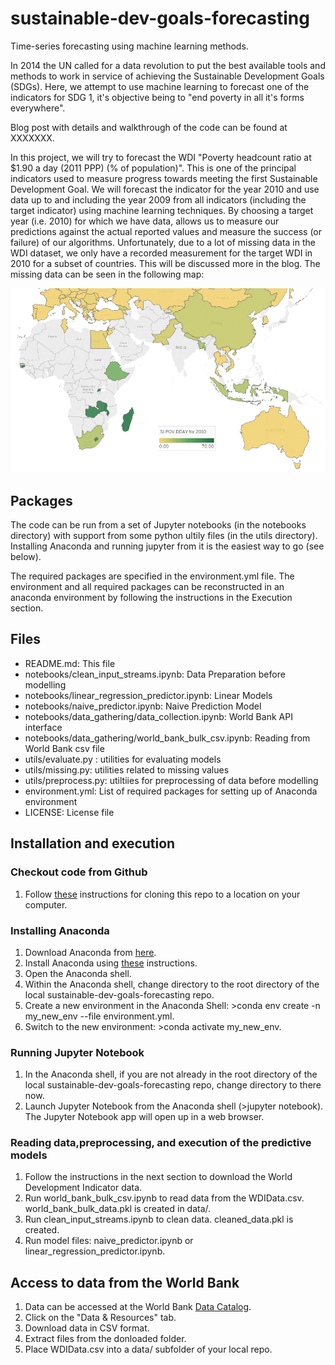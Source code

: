 # sustainable-dev-goals-forecasting
Time-series forecasting using machine learning methods.

In 2014 the UN called for a data revolution to put the best available tools and methods to work in service of achieving the Sustainable Development Goals (SDGs). Here, we attempt to use machine learning to forecast one of the indicators for SDG 1, it's objective being to "end poverty in all it's forms everywhere".

Blog post with details and walkthrough of the code can be found at XXXXXXX.

In this project, we will try to forecast the WDI "Poverty headcount ratio at $1.90 a day (2011 PPP) (% of population)". This is one of the principal indicators used to measure progress towards meeting the first Sustainable Development Goal. We will forecast the indicator for the year 2010 and use data up to and including the year 2009 from all indicators (including the target indicator) using machine learning techniques. By choosing a target year (i.e. 2010) for which we have data, allows us to measure our predictions against the actual reported values and measure the success (or failure) of our algorithms. Unfortunately, due to a lot of missing data in the WDI dataset, we only have a recorded measurement for the target WDI in 2010 for a subset of countries. This will be discussed more in the blog. The missing data can be seen in the following map:

![Target Variable for Target year](world_image.png)

## Packages

The code can be run from a set of Jupyter notebooks (in the notebooks directory) with support from some python ultily files (in the utils directory). Installing Anaconda and running jupyter from it is the easiest way to go (see below).

The required packages are specified in the environment.yml file. The environment and all required packages can be reconstructed in an anaconda environment by following the instructions in the Execution section. 

## Files

* README.md: This file    
* notebooks/clean_input_streams.ipynb: Data Preparation before modelling   
* notebooks/linear_regression_predictor.ipynb: Linear Models   
* notebooks/naive_predictor.ipynb: Naive Prediction Model  
* notebooks/data_gathering/data_collection.ipynb: World Bank API interface   
* notebooks/data_gathering/world_bank_bulk_csv.ipynb: Reading from World Bank csv file   
* utils/evaluate.py : utilities for evaluating models  
* utils/missing.py: utilities related to missing values  
* utils/preprocess.py: utiltiies for preprocessing of data before modelling   
* environment.yml: List of required packages for setting up of Anaconda environment  
* LICENSE: License file   

## Installation and execution

### Checkout code from Github

1. Follow [these](https://help.github.com/en/articles/cloning-a-repository) instructions for cloning this repo to a location on your computer.

### Installing Anaconda

1. Download Anaconda from [here](https://www.anaconda.com/distribution/).
2. Install Anaconda using [these](https://docs.anaconda.com/anaconda/install/) instructions.
3. Open the Anaconda shell.
3. Within the Anaconda shell, change directory to the root directory of the local sustainable-dev-goals-forecasting repo.
4. Create a new environment in the Anaconda Shell: >conda env create -n my_new_env --file environment.yml.
5. Switch to the new environment: >conda activate my_new_env.

### Running Jupyter Notebook

1. In the Anaconda shell, if you are not already in the root directory of the local sustainable-dev-goals-forecasting repo, change directory to there now.
2. Launch Jupyter Notebook from the Anaconda shell (>jupyter notebook). The Jupyter Notebook app will open up in a web browser. 

### Reading data,preprocessing, and execution of the predictive models

1. Follow the instructions in the next section to download the World Development Indicator data.
2. Run world_bank_bulk_csv.ipynb to read data from the WDIData.csv. world_bank_bulk_data.pkl is created in data/.
3. Run clean_input_streams.ipynb to clean data. cleaned_data.pkl is created.
4. Run model files: naive_predictor.ipynb or linear_regression_predictor.ipynb.

## Access to data from the World Bank

1. Data can be accessed at the World Bank [Data Catalog](https://datacatalog.worldbank.org/dataset/world-development-indicators).
2. Click on the "Data & Resources" tab.
3. Download data in CSV format.
4. Extract files from the donloaded folder.
5. Place WDIData.csv into a data/ subfolder of your local repo.

 
